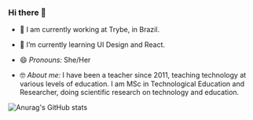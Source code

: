 ### Hi there 👋

- 🔭 I am currently working at Trybe, in Brazil.

- 🌱 I’m currently learning UI Design and React.

- 😄 _Pronouns:_ She/Her

- 🤓 _About me:_ I have been a teacher since 2011, teaching technology at various levels of education. I am MSc in Technological Education and Researcher, doing scientific research on technology and education.

![Anurag's GitHub stats](https://github-readme-stats.vercel.app/api?username=tamaratryber&theme=prussian&show_icons=true)
